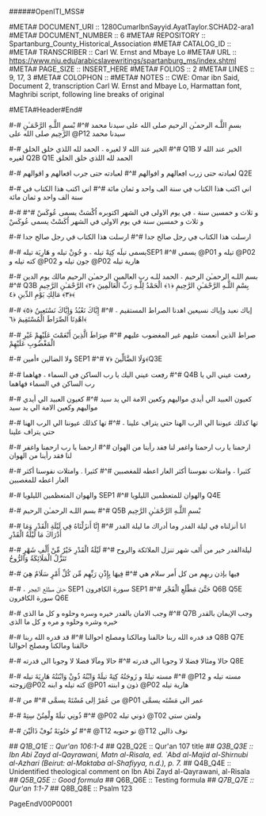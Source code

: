 ######OpenITI_MSS#

#META# DOCUMENT_URI	:: 1280CumarIbnSayyid.AyatTaylor.SCHAD2-ara1
#META# DOCUMENT_NUMBER	:: 6
#META# REPOSITORY	:: Spartanburg_County_Historical_Association
#META# CATALOG_ID	::
#META# TRANSCRIBER	:: Carl W. Ernst and Mbaye Lo
#META# URL	:: https://www.niu.edu/arabicslavewritings/spartanburg_ms/index.shtml
#META# PAGE_SIZE	:: INSERT_HERE
#META# FOLIOS	:: 2
#META# LINES	:: 9, 17, 3
#META# COLOPHON	::
#META# NOTES		:: CWE: Omar ibn Said, Document 2, transcription Carl W. Ernst  and Mbaye Lo, Harmattan font, Maghribi script, following line breaks of original

#META#Header#End#

#-# بسمِ اللَّـه الرحمـٰن الرحيم صلى الله على سيدنا محمد 
#^# بْسمِ اللَّـهِ الرَّحْمَـٰنِ الرَّحِيم صلى الله على @P12 سيدنا محمد

#-# الخير عند الله لا لغيره ؞ الحمد لله اللذي خلڧ الخلڧ  
#^# Q1B الخير عند الله لا لغيره Q2B Q1E الحمد لله اللذي خلق الخلق

#-# لعبادته حتى زرب اڢعالهم و اڧوالهم 
#^# لعبادته حتى جرب افعالهم و اقوالهم Q2E

#-# اني اكتب هذا الكتاب ڢي سنة الڢ واحد و ثمان مائة 
#^# اني اكتب هذا الكتاب في سنة الف واحد و ثمان مائة

#-# و ثلاث و خمسين سنة ؞ ڢي يوم الاولى ڢي الشهر اكتوبره اُكْسَتْ يسمى عُوكَسْ 
#^# و ثلاث و خمسين سنة في يوم الاولى في الشهر اُكَسْتْ يسمى عُوكَسْ 

#-# ارسلت هذا الكتاب ڢي رجل صالح جدا  
#^# ارسلت هذا الكتاب في رجل صالح جدا

#-# يسمى  تيلَه  كِتِهْ تيله ؞ و جُونْ تيله و هَارِيَة تيله SEP1
#^# يسمى @P01 تيله و @P02 كته تيله   و @P02  جون تيله و @P02 هارية تيله

#-# بسم اللـه الرحمـٰن الرحيم ؞ الحمد للـه رب العالمين الرحمـٰن الرحيم مالك يوم الدين  
#^# Q3B بِسْمِ اللَّـهِ الرَّحْمَـٰنِ الرَّحِيمِ ﴿١﴾ الْحَمْدُ لِلَّـهِ رَبِّ الْعَالَمِينَ ﴿٢﴾ الرَّحْمَـٰنِ الرَّحِيمِ ﴿٣﴾ مَالِكِ يَوْمِ الدِّينِ ﴿٤﴾

#-# إياك نعبد وإياك نسيعين اهدنا الصراط المستقيم ؞  
#^# إِيَّاكَ نَعْبُدُ وَإِيَّاكَ نَسْتَعِينُ ﴿٥﴾ اهْدِنَا الصِّرَاطَ الْمُسْتَقِيمَ ﴿٦﴾

#-# صراط الذين أنعمت عليهم غير المغضوب عليهم  
#^# صِرَاطَ الَّذِينَ أَنْعَمْتَ عَلَيْهِمْ غَيْرِ الْمَغْضُوبِ عَلَيْهِمْ  

#-# ولا الضالين ءأمين SEP1
#^# وَلَا الضَّالِّينَ ﴿٧﴾ Q3E

#-# رڢعت عيني اليك يا رب الساكن ڢي السماء ؞  ڢهاهما 
#^# Q4B رفعت عيني الي يا رب الساكن في السماء فهاهما

#-# كعيون العبيد الي أيدي مواليهم وكعين الامة الي يد سيد 
#^# كعيون العبيد الي أيدي مواليهم وكعين الامة الي يد سيد

#-# تها كذلك عيوننا الي الرب الهنا حتي يتراڢ علينا ؞ 
#^# تها كذلك عيوننا الي الرب الهنا حتي يتراف علينا

#-# ارحمنا يا رب ارحمنا واغڢر لنا ڢڧد رأينا من الهوان 
#^# ارحمنا يا رب ارحمنا واغفر لنا فقد رأينا من الهوان

#-# كثيرا ؞  وامتلات نڢوسنا أكثر العار اعطه للمغصبين  
#^# كثيرا .  وامتلات نفوسنا أكثر العار اعطه للمغصبين

#-# والهوان المتعظمين الليلويا SEP1  
#^# والهوان للمتعظمين الليلويا Q4E

#-# بسم اللـه الرحمـٰن الرحيم  
#^# Q5B بْسمِ اللَّـهِ الرَّحْمَـٰنِ الرَّحِيم

#-# انا أنزلناه ڢي ليلة الڧدر وما أدراك ما ليلة الڧدر
#^# إِنَّا أَنزَلْنَاهُ فِي لَيْلَةِ الْقَدْرِ وَمَا أَدْرَاكَ مَا لَيْلَةُ الْقَدْرِ

#-# ليلةالڧدر خير من أَلڢ شهر تنزل الملائكة والروح  
#^# لَيْلَةُ الْقَدْرِ خَيْرٌ مِّنْ أَلْفِ شَهْرٍ تَنَزَّلُ الْمَلَائِكَةُ وَالرُّوحُ

#-# ڢيها بإذن ربهِم من كل أَمر سلام هي 
#^# فِيهَا بِإِذْنِ رَبِّهِم مِّن كُلِّ أَمْرٍ  سَلَامٌ هِيَ

#-# حتىٰ مطلع الڢجر ؞ SEP1 سورة الکاڢرون  SEP1
#^# حَتَّىٰ مَطْلَعِ الْفَجْر Q6B Q5E سورة الکافرون Q6E

#-# وجب الامان‌ بالڧدر خیره وسره وحلوه‌ و کل ما الذی 
#^# Q7B وجب ‌الإيمان بالقدر خیره وشره وحلوه‌ و مره و کل ما الذی

#-# ڧد ڧدره الله ربنا خالڧنا ومالکنا  ومصلح احوالنا 
#^# قد قدره الله ربنا Q8B Q7E خالقنا ومالکنا  ومصلح احوالنا

#-# حالا ومئالا  ڢضلا لا وجوبا الی ڧدرته  
#^# حالا ومآلا  فضلا لا وجوبا الی قدرته Q8E

#-# مسته تيلهْ و زَوجَتُهُ كِتِهْ تيلَهْ وَابْنُهُ ذُونْ وَابْنَتُهُ هَارِيَةَ تيله 
#^# @P12 مسته تيله و زوجته@P02 كته تيله و ابنه @P01 ذون و ابنته @P02 هارية تيله

#-# من عُمَرْ اِلى مُسْتَهْ يسمَّى 
#^# من @P01 عمر الى مَسْتَه يسمَّى

#-# ذُونِي تيلَهْ   وِلْمِتُنْ سِتِهْ
#^# @P02 ذوني تيله @T02  ولمتن ستي

#-# نُو حَنُوبَهْ  نُوڢْ ذَالَيْنَ
#^# @T12 نو حنوبه  @T12 نوف ذالين

#*# Q1B_Q1E :: Qur'an 106:1-4
#*# Q2B_Q2E ::  Qur'an 107 title
#*# Q3B_Q3E ::  Ibn Abi Zayd al-Qayrawani, Matn al-Risala, ed. `Abd al-Majid al-Shirnubi al-Azhari (Beirut: al-Maktaba al-Shafiyya, n.d.), p. 7.
#*# Q4B_Q4E ::  Unidentified theological comment on Ibn Abi Zayd al-Qayrawani, al-Risala
#*# Q5B_Q5E ::  Good formula
#*# Q6B_Q6E ::  Testing formula
#*# Q7B_Q7E ::  Qur'an  1:1-7
#*# Q8B_Q8E ::  Psalm 123

PageEndV00P0001